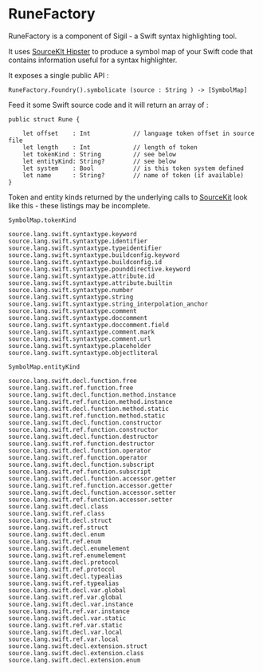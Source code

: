 # RuneFactory

RuneFactory is a component of Sigil - a Swift syntax highlighting tool.

It uses [SourceKIt Hipster](https://github.com/SteveTrewick/SourceKitHipster) to produce a symbol map of your Swift code that contains information 
useful for a syntax highlighter.


It exposes a single public API :


    RuneFactory.Foundry().symbolicate (source : String ) -> [SymbolMap] 



Feed it some Swift source code and it will return an array of :

    public struct Rune {
        
        let offset    : Int            // language token offset in source file
        let length    : Int            // length of token
        let tokenKind : String         // see below
        let entityKind: String?        // see below
        let system    : Bool           // is this token system defined
        let name      : String?        // name of token (if available)
    }


Token and entity kinds returned by the underlying calls to [SourceKit](https://github.com/apple/swift/tree/master/tools/SourceKit) look  like this - these listings may be incomplete.

```SymbolMap.tokenKind``` 


    source.lang.swift.syntaxtype.keyword
    source.lang.swift.syntaxtype.identifier
    source.lang.swift.syntaxtype.typeidentifier
    source.lang.swift.syntaxtype.buildconfig.keyword
    source.lang.swift.syntaxtype.buildconfig.id
    source.lang.swift.syntaxtype.pounddirective.keyword
    source.lang.swift.syntaxtype.attribute.id
    source.lang.swift.syntaxtype.attribute.builtin
    source.lang.swift.syntaxtype.number
    source.lang.swift.syntaxtype.string
    source.lang.swift.syntaxtype.string_interpolation_anchor
    source.lang.swift.syntaxtype.comment
    source.lang.swift.syntaxtype.doccomment
    source.lang.swift.syntaxtype.doccomment.field
    source.lang.swift.syntaxtype.comment.mark
    source.lang.swift.syntaxtype.comment.url
    source.lang.swift.syntaxtype.placeholder
    source.lang.swift.syntaxtype.objectliteral



```SymbolMap.entityKind``` 


    source.lang.swift.decl.function.free
    source.lang.swift.ref.function.free
    source.lang.swift.decl.function.method.instance
    source.lang.swift.ref.function.method.instance
    source.lang.swift.decl.function.method.static
    source.lang.swift.ref.function.method.static
    source.lang.swift.decl.function.constructor
    source.lang.swift.ref.function.constructor
    source.lang.swift.decl.function.destructor
    source.lang.swift.ref.function.destructor
    source.lang.swift.decl.function.operator
    source.lang.swift.ref.function.operator
    source.lang.swift.decl.function.subscript
    source.lang.swift.ref.function.subscript
    source.lang.swift.decl.function.accessor.getter
    source.lang.swift.ref.function.accessor.getter
    source.lang.swift.decl.function.accessor.setter
    source.lang.swift.ref.function.accessor.setter
    source.lang.swift.decl.class
    source.lang.swift.ref.class
    source.lang.swift.decl.struct
    source.lang.swift.ref.struct
    source.lang.swift.decl.enum
    source.lang.swift.ref.enum
    source.lang.swift.decl.enumelement
    source.lang.swift.ref.enumelement
    source.lang.swift.decl.protocol
    source.lang.swift.ref.protocol
    source.lang.swift.decl.typealias
    source.lang.swift.ref.typealias
    source.lang.swift.decl.var.global
    source.lang.swift.ref.var.global
    source.lang.swift.decl.var.instance
    source.lang.swift.ref.var.instance
    source.lang.swift.decl.var.static
    source.lang.swift.ref.var.static
    source.lang.swift.decl.var.local
    source.lang.swift.ref.var.local
    source.lang.swift.decl.extension.struct
    source.lang.swift.decl.extension.class
    source.lang.swift.decl.extension.enum
